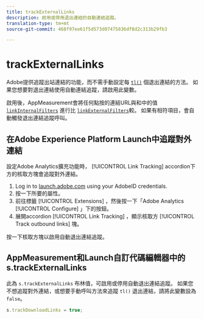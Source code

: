 ```yaml
---
title: trackExternalLinks
description: 啟用或停用退出連結的自動連結追蹤。
translation-type: tm+mt
source-git-commit: 468f97ee61f5d573d07475836df8d2c313b29fb3

---
```



# trackExternalLinks

Adobe提供追蹤出站連結的功能，而不需手動設定每 [`tl()`](../functions/tl-method.md) 個退出連結的方法。 如果您想要對退出連結使用自動連結追蹤，請啟用此變數。

啟用後，AppMeasurement會將任何點按的連結URL與和中的值 [`linkInternalFilters`](linkinternalfilters.md) 進行比 [`linkExternalFilters`](linkexternalfilters.md)較。 如果有相符項目，會自動觸發退出連結追蹤呼叫。

## 在Adobe Experience Platform Launch中追蹤對外連結

設定Adobe Analytics擴充功能時， [!UICONTROL Link Tracking] accordion下方的核取方塊會追蹤對外連結。

1. Log in to [launch.adobe.com](https://launch.adobe.com) using your AdobeID credentials.
2. 按一下所要的屬性。
3. 前往標籤 [!UICONTROL Extensions] ，然後按一下「Adobe Analytics [!UICONTROL Configure] 」下的按鈕。
4. 展開accordion [!UICONTROL Link Tracking] ，顯示核取方 [!UICONTROL Track outbound links] 塊。

按一下核取方塊以啟用自動退出連結追蹤。

## AppMeasurement和Launch自訂代碼編輯器中的s.trackExternalLinks

此為 `s.trackExternalLinks` 布林值，可啟用或停用自動退出連結追蹤。 如果您不想追蹤對外連結，或想要手動呼叫方法來追蹤 `tl()` 退出連結，請將此變數設為 `false`。

```js
s.trackDownloadLinks = true;
```
